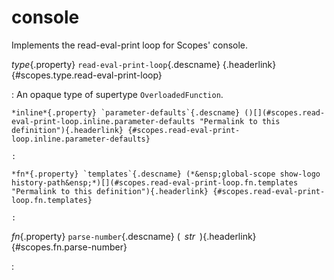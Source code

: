 <style type="text/css" rel="stylesheet">body { counter-reset: chapter 11; }</style>

console
=======

Implements the read-eval-print loop for Scopes' console.

*type*{.property} `read-eval-print-loop`{.descname} [](#scopes.type.read-eval-print-loop "Permalink to this definition"){.headerlink} {#scopes.type.read-eval-print-loop}

:   An opaque type of supertype `OverloadedFunction`.

    *inline*{.property} `parameter-defaults`{.descname} ()[](#scopes.read-eval-print-loop.inline.parameter-defaults "Permalink to this definition"){.headerlink} {#scopes.read-eval-print-loop.inline.parameter-defaults}

    :   

    *fn*{.property} `templates`{.descname} (*&ensp;global-scope show-logo history-path&ensp;*)[](#scopes.read-eval-print-loop.fn.templates "Permalink to this definition"){.headerlink} {#scopes.read-eval-print-loop.fn.templates}

    :   

*fn*{.property} `parse-number`{.descname} (*&ensp;str&ensp;*)[](#scopes.fn.parse-number "Permalink to this definition"){.headerlink} {#scopes.fn.parse-number}

:   

